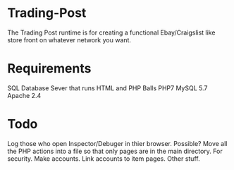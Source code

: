 # Trading-Post
The Trading Post runtime is for creating a functional Ebay/Craigslist like store front on whatever network you want.

# Requirements
SQL Database
Sever that runs HTML and PHP
Balls
PHP7
MySQL 5.7
Apache 2.4

# Todo
Log those who open Inspector/Debuger in thier browser. Possible?
Move all the PHP actions into a file so that only pages are in the main directory. For security.
Make accounts.
Link accounts to item pages.
Other stuff.

